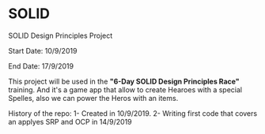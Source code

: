 # SOLID
SOLID Design Principles Project

Start Date: 10/9/2019

End Date: 17/9/2019

This project will be used in the **"6-Day SOLID Design Principles Race"** training. And it's a game app 
that allow to create Hearoes with a special Spelles, also we can power the Heros with an items.

History of the repo:
1- Created in 10/9/2019.
2- Writing first code that covers an applyes SRP and OCP in 14/9/2019


